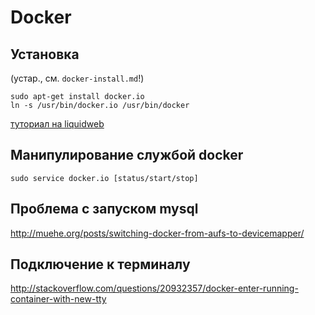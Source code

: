 Docker
======

Установка
---------

(устар., см. `docker-install.md`!)

	sudo apt-get install docker.io
	ln -s /usr/bin/docker.io /usr/bin/docker

[туториал на liquidweb](http://www.liquidweb.com/kb/how-to-install-docker-on-ubuntu-14-04-lts/)

Манипулирование службой docker
------------------------------

	sudo service docker.io [status/start/stop]

Проблема с запуском mysql
-------------------------

http://muehe.org/posts/switching-docker-from-aufs-to-devicemapper/


Подключение к терминалу
-----------------------

http://stackoverflow.com/questions/20932357/docker-enter-running-container-with-new-tty
